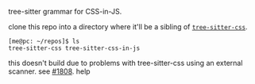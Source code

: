 tree-sitter grammar for CSS-in-JS.

clone this repo into a directory where it'll be a sibling of [`tree-sitter-css`](https://github.com/tree-sitter/tree-sitter-css).

```
[me@pc: ~/repos]$ ls
tree-sitter-css tree-sitter-css-in-js
```

this doesn't build due to problems with tree-sitter-css using an external scanner.  see [#1808](https://github.com/tree-sitter/tree-sitter/issues/1808).  help
